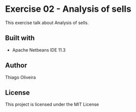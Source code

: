 # Exercise 02 - Analysis  of sells

This exercise talk about Analysis  of sells.

## Built with

* Apache Netbeans IDE 11.3

## Author

Thiago Oliveira

## License

This project is licensed under the MIT License
